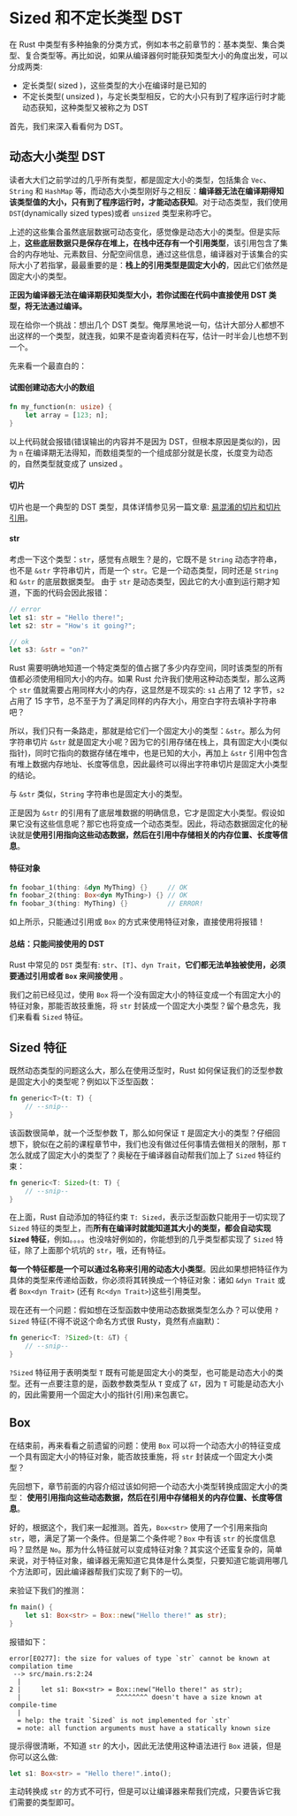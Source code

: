 # Sized 和不定长类型 DST

在 Rust 中类型有多种抽象的分类方式，例如本书之前章节的：基本类型、集合类型、复合类型等。再比如说，如果从编译器何时能获知类型大小的角度出发，可以分成两类:

- 定长类型( sized )，这些类型的大小在编译时是已知的
- 不定长类型( unsized )，与定长类型相反，它的大小只有到了程序运行时才能动态获知，这种类型又被称之为 DST

首先，我们来深入看看何为 DST。

## 动态大小类型 DST

读者大大们之前学过的几乎所有类型，都是固定大小的类型，包括集合 `Vec`、`String` 和 `HashMap` 等，而动态大小类型刚好与之相反：**编译器无法在编译期得知该类型值的大小，只有到了程序运行时，才能动态获知**。对于动态类型，我们使用 `DST`(dynamically sized types)或者 `unsized` 类型来称呼它。

上述的这些集合虽然底层数据可动态变化，感觉像是动态大小的类型。但是实际上，**这些底层数据只是保存在堆上，在栈中还存有一个引用类型**，该引用包含了集合的内存地址、元素数目、分配空间信息，通过这些信息，编译器对于该集合的实际大小了若指掌，最最重要的是：**栈上的引用类型是固定大小的**，因此它们依然是固定大小的类型。

**正因为编译器无法在编译期获知类型大小，若你试图在代码中直接使用 DST 类型，将无法通过编译。**

现在给你一个挑战：想出几个 DST 类型。俺厚黑地说一句，估计大部分人都想不出这样的一个类型，就连我，如果不是查询着资料在写，估计一时半会儿也想不到一个。

先来看一个最直白的：

#### 试图创建动态大小的数组

```rust
fn my_function(n: usize) {
    let array = [123; n];
}
```

以上代码就会报错(错误输出的内容并不是因为 DST，但根本原因是类似的)，因为 `n` 在编译期无法得知，而数组类型的一个组成部分就是长度，长度变为动态的，自然类型就变成了 unsized 。

#### 切片

切片也是一个典型的 DST 类型，具体详情参见另一篇文章: [易混淆的切片和切片引用](https://course.rs/difficulties/slice.html)。

#### str

考虑一下这个类型：`str`，感觉有点眼生？是的，它既不是 `String` 动态字符串，也不是 `&str` 字符串切片，而是一个 `str`。它是一个动态类型，同时还是 `String` 和 `&str` 的底层数据类型。 由于 `str` 是动态类型，因此它的大小直到运行期才知道，下面的代码会因此报错：

```rust
// error
let s1: str = "Hello there!";
let s2: str = "How's it going?";

// ok
let s3: &str = "on?"
```

Rust 需要明确地知道一个特定类型的值占据了多少内存空间，同时该类型的所有值都必须使用相同大小的内存。如果 Rust 允许我们使用这种动态类型，那么这两个 `str` 值就需要占用同样大小的内存，这显然是不现实的: `s1` 占用了 12 字节，`s2` 占用了 15 字节，总不至于为了满足同样的内存大小，用空白字符去填补字符串吧？

所以，我们只有一条路走，那就是给它们一个固定大小的类型：`&str`。那么为何字符串切片 `&str` 就是固定大小呢？因为它的引用存储在栈上，具有固定大小(类似指针)，同时它指向的数据存储在堆中，也是已知的大小，再加上 `&str` 引用中包含有堆上数据内存地址、长度等信息，因此最终可以得出字符串切片是固定大小类型的结论。

与 `&str` 类似，`String` 字符串也是固定大小的类型。

正是因为 `&str` 的引用有了底层堆数据的明确信息，它才是固定大小类型。假设如果它没有这些信息呢？那它也将变成一个动态类型。因此，将动态数据固定化的秘诀就是**使用引用指向这些动态数据，然后在引用中存储相关的内存位置、长度等信息**。

#### 特征对象

```rust
fn foobar_1(thing: &dyn MyThing) {}     // OK
fn foobar_2(thing: Box<dyn MyThing>) {} // OK
fn foobar_3(thing: MyThing) {}          // ERROR!
```

如上所示，只能通过引用或 `Box` 的方式来使用特征对象，直接使用将报错！

#### 总结：只能间接使用的 DST

Rust 中常见的 `DST` 类型有: `str`、`[T]`、`dyn Trait`，**它们都无法单独被使用，必须要通过引用或者 `Box` 来间接使用** 。

我们之前已经见过，使用 `Box` 将一个没有固定大小的特征变成一个有固定大小的特征对象，那能否故技重施，将 `str` 封装成一个固定大小类型？留个悬念先，我们来看看 `Sized` 特征。

## Sized 特征

既然动态类型的问题这么大，那么在使用泛型时，Rust 如何保证我们的泛型参数是固定大小的类型呢？例如以下泛型函数：

```rust
fn generic<T>(t: T) {
    // --snip--
}
```

该函数很简单，就一个泛型参数 T，那么如何保证 `T` 是固定大小的类型？仔细回想下，貌似在之前的课程章节中，我们也没有做过任何事情去做相关的限制，那 `T` 怎么就成了固定大小的类型了？奥秘在于编译器自动帮我们加上了 `Sized` 特征约束：

```rust
fn generic<T: Sized>(t: T) {
    // --snip--
}
```

在上面，Rust 自动添加的特征约束 `T: Sized`，表示泛型函数只能用于一切实现了 `Sized` 特征的类型上，而**所有在编译时就能知道其大小的类型，都会自动实现 `Sized` 特征**，例如。。。。也没啥好例如的，你能想到的几乎类型都实现了 `Sized` 特征，除了上面那个坑坑的 `str`，哦，还有特征。

**每一个特征都是一个可以通过名称来引用的动态大小类型**。因此如果想把特征作为具体的类型来传递给函数，你必须将其转换成一个特征对象：诸如 `&dyn Trait` 或者 `Box<dyn Trait>` (还有 `Rc<dyn Trait>`)这些引用类型。

现在还有一个问题：假如想在泛型函数中使用动态数据类型怎么办？可以使用 `?Sized` 特征(不得不说这个命名方式很 Rusty，竟然有点幽默)：

```rust
fn generic<T: ?Sized>(t: &T) {
    // --snip--
}
```

`?Sized` 特征用于表明类型 `T` 既有可能是固定大小的类型，也可能是动态大小的类型。还有一点要注意的是，函数参数类型从 `T` 变成了 `&T`，因为 `T` 可能是动态大小的，因此需要用一个固定大小的指针(引用)来包裹它。

## Box<str>

在结束前，再来看看之前遗留的问题：使用 `Box` 可以将一个动态大小的特征变成一个具有固定大小的特征对象，能否故技重施，将 `str` 封装成一个固定大小类型？

先回想下，章节前面的内容介绍过该如何把一个动态大小类型转换成固定大小的类型： **使用引用指向这些动态数据，然后在引用中存储相关的内存位置、长度等信息**。

好的，根据这个，我们来一起推测。首先，`Box<str>` 使用了一个引用来指向 `str`，嗯，满足了第一个条件。但是第二个条件呢？`Box` 中有该 `str` 的长度信息吗？显然是 `No`。那为什么特征就可以变成特征对象？其实这个还蛮复杂的，简单来说，对于特征对象，编译器无需知道它具体是什么类型，只要知道它能调用哪几个方法即可，因此编译器帮我们实现了剩下的一切。

来验证下我们的推测：

```rust
fn main() {
    let s1: Box<str> = Box::new("Hello there!" as str);
}
```

报错如下：

```
error[E0277]: the size for values of type `str` cannot be known at compilation time
 --> src/main.rs:2:24
  |
2 |     let s1: Box<str> = Box::new("Hello there!" as str);
  |                        ^^^^^^^^ doesn't have a size known at compile-time
  |
  = help: the trait `Sized` is not implemented for `str`
  = note: all function arguments must have a statically known size
```

提示得很清晰，不知道 `str` 的大小，因此无法使用这种语法进行 `Box` 进装，但是你可以这么做:

```rust
let s1: Box<str> = "Hello there!".into();
```

主动转换成 `str` 的方式不可行，但是可以让编译器来帮我们完成，只要告诉它我们需要的类型即可。
